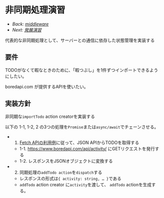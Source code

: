 # 非同期処理演習

- *Back: [middleware](./middleware.md)*
- *Next: [発展演習](./extra_exercise.md)*

代表的な非同期処理として、サーバーとの通信に依存した状態管理を実装する

## 要件

TODOがなくて暇なときのために、「暇つぶし」を1件ずつインポートできるようにしたい。

boredapi.com が提供するAPIを使いたい。

## 実装方針

非同期な`importTodo` action creatorを実装する

以下の 1-1, 1-2, 2 の3つの処理を`Promise`または`async/await`でチェーンさせる。

- 1. [Fetch APIの利用例](https://developer.mozilla.org/en-US/docs/Web/API/Fetch_API/Using_Fetch#:~:text=http://example.com/movies.json)に従って、JSON APIからTODOを取得する
  - 1-1. https://www.boredapi.com/api/activity/ にGETリクエストを発行する
  - 1-2. レスポンスをJSONオブジェクトに変換する
- 2. 同期処理の`addTodo action`を`dispatch`する
  - レスポンスの形式は`{ activity: string, … }`である
  - `addTodo` action creator に`activity`を渡して、 `addTodo` actionを生成する。
